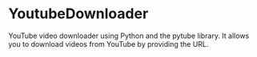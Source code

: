 # YoutubeDownloader
YouTube video downloader using Python and the pytube library. It allows you to download videos from YouTube by providing the URL.  
